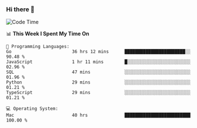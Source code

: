 ### Hi there 👋

<!--
**CrazyCollin/crazycollin** is a ✨ _special_ ✨ repository because its `README.md` (this file) appears on your GitHub profile.

Here are some ideas to get you started:

- 🔭 I’m currently working on ...
- 🌱 I’m currently learning ...
- 👯 I’m looking to collaborate on ...
- 🤔 I’m looking for help with ...
- 💬 Ask me about ...
- 📫 How to reach me: ...
- 😄 Pronouns: ...
- ⚡ Fun fact: ...
-->

<!--START_SECTION:waka-->
![Code Time](http://img.shields.io/badge/Code%20Time-2%2C530%20hrs%2024%20mins-blue)

📊 **This Week I Spent My Time On** 

```text
💬 Programming Languages: 
Go                       36 hrs 12 mins      ███████████████████████░░   90.48 % 
JavaScript               1 hr 11 mins        █░░░░░░░░░░░░░░░░░░░░░░░░   02.96 % 
SQL                      47 mins             ░░░░░░░░░░░░░░░░░░░░░░░░░   01.96 % 
Python                   29 mins             ░░░░░░░░░░░░░░░░░░░░░░░░░   01.21 % 
TypeScript               29 mins             ░░░░░░░░░░░░░░░░░░░░░░░░░   01.21 % 

💻 Operating System: 
Mac                      40 hrs              █████████████████████████   100.00 % 
```


<!--END_SECTION:waka-->
